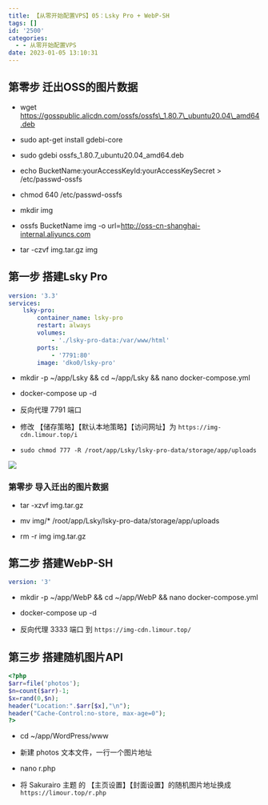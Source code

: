 ```yaml
---
title: 【从零开始配置VPS】05：Lsky Pro + WebP-SH
tags: []
id: '2500'
categories:
  - - 从零开始配置VPS
date: 2023-01-05 13:10:31
---
```


## 第零步 迁出OSS的图片数据

*   wget https://gosspublic.alicdn.com/ossfs/ossfs\_1.80.7\_ubuntu20.04\_amd64.deb

*   sudo apt-get install gdebi-core

*   sudo gdebi ossfs\_1.80.7\_ubuntu20.04\_amd64.deb

*   echo BucketName:yourAccessKeyId:yourAccessKeySecret > /etc/passwd-ossfs

*   chmod 640 /etc/passwd-ossfs

*   mkdir img

*   ossfs BucketName img -o url=http://oss-cn-shanghai-internal.aliyuncs.com

*   tar -czvf img.tar.gz img

## 第一步 搭建Lsky Pro

```yml
version: '3.3'
services:
    lsky-pro:
        container_name: lsky-pro
        restart: always
        volumes:
            - './lsky-pro-data:/var/www/html'
        ports:
            - '7791:80'
        image: 'dko0/lsky-pro'
```

*   mkdir -p ~/app/Lsky && cd ~/app/Lsky && nano docker-compose.yml

*   docker-compose up -d

*   反向代理 7791 端口

*   修改 【储存策略】【默认本地策略】【访问网址】为 `https://img-cdn.limour.top/i`

*   `sudo chmod 777 -R /root/app/Lsky/lsky-pro-data/storage/app/uploads`

![](https://img-cdn.limour.top/i/2023/01/05/63b65a696e2af.png)

### 第零步 导入迁出的图片数据

*   tar -xzvf img.tar.gz

*   mv img/\* /root/app/Lsky/lsky-pro-data/storage/app/uploads

*   rm -r img img.tar.gz

## 第二步 搭建WebP-SH

```yml
version: '3'

```

*   mkdir -p ~/app/WebP && cd ~/app/WebP && nano docker-compose.yml

*   docker-compose up -d

*   反向代理 3333 端口 到 `https://img-cdn.limour.top/`

## 第三步 搭建随机图片API

```php
<?php
$arr=file('photos');
$n=count($arr)-1;
$x=rand(0,$n);
header("Location:".$arr[$x],"\n");
header("Cache-Control:no-store, max-age=0");
?> 
```

*   cd ~/app/WordPress/www

*   新建 photos 文本文件，一行一个图片地址

*   nano r.php

*   将 Sakurairo 主题 的 【主页设置】【封面设置】的随机图片地址换成 `https://limour.top/r.php`